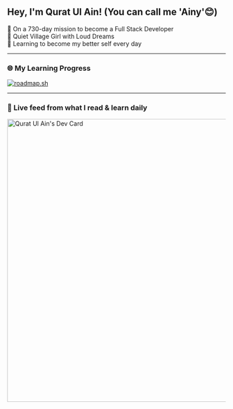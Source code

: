 ## Hey, I'm Qurat Ul Ain! (You can call me 'Ainy'😊)

🚀 On a 730-day mission to become a Full Stack Developer  
🦋 Quiet Village Girl with Loud Dreams  
🌱 Learning to become my better self every day  

---

### 🌐 My Learning Progress
[![roadmap.sh](https://roadmap.sh/card/wide/68342d17cf080f2a32ee88dd?variant=light&roadmaps=frontend%2Cdesign-system)](https://roadmap.sh)  

---

### 📌 Live feed from what I read & learn daily
<a href="https://app.daily.dev/ainycodes07"><img src="https://api.daily.dev/devcards/v2/DFNvnWicFDWSbg6MnvQwe.png?type=wide&r=12b" width="652" alt="Qurat Ul Ain's Dev Card"/></a>

